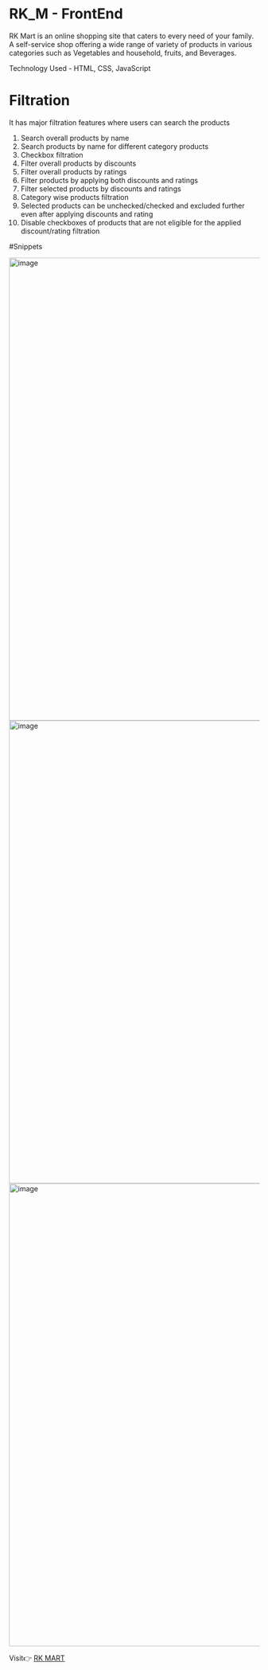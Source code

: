 # RK_M - FrontEnd

RK Mart is an online shopping site that caters to every need of your family. 
A self-service shop offering a wide range of variety of products in various categories such as Vegetables and household, fruits, and Beverages.

Technology Used - HTML, CSS, JavaScript

# Filtration

It has major filtration features where users can search the products
1. Search overall products by name
2. Search products by name for different category products
3. Checkbox filtration
4. Filter overall products by discounts
5. Filter overall products by ratings
6. Filter products by applying both discounts and ratings
7. Filter selected products by discounts and ratings
8. Category wise products filtration
9. Selected products can be unchecked/checked and excluded further even after applying discounts and rating
10. Disable checkboxes of products that are not eligible for the applied discount/rating filtration

#Snippets

<img width="930" alt="image" src="https://github.com/kiran2023/RkM/assets/88279441/eb1b51c5-8f73-45d9-88a0-d013ee491418">

<img width="930" alt="image" src="https://github.com/kiran2023/RkM/assets/88279441/53cca040-8ede-454c-99ab-60e62a25c40e">

<img width="930" alt="image" src="https://github.com/kiran2023/RkM/assets/88279441/b8e9c3b5-0dcc-4037-b432-e7247da476ca">

Visit👉 <a href="https://kiran2023.github.io/RkM" target="_blank"> RK MART </a> 
